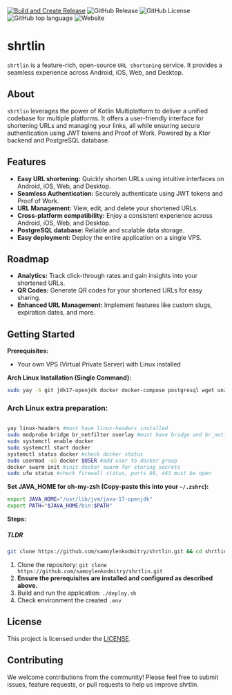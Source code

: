 [![Build and Create Release](https://github.com/samoylenkodmitry/shrtlin/actions/workflows/build.yml/badge.svg)](https://github.com/samoylenkodmitry/shrtlin/actions/workflows/build.yml)
![GitHub Release](https://img.shields.io/github/v/release/samoylenkodmitry/shrtlin?include_prereleases)
![GitHub License](https://img.shields.io/github/license/samoylenkodmitry/shrtlin)
![GitHub top language](https://img.shields.io/github/languages/top/samoylenkodmitry/shrtlin)
![Website](https://img.shields.io/website?url=https%3A%2F%2Fshrtl.in%2F)

# shrtlin
`shrtlin` is a feature-rich, open-source `URL shortening` service.
It provides a seamless experience across Android, iOS, Web, and Desktop.

## About

`shrtlin` leverages the power of Kotlin Multiplatform to deliver a unified codebase for multiple platforms.
It offers a user-friendly interface for shortening URLs and managing your links, 
all while ensuring secure authentication using JWT tokens and Proof of Work.
Powered by a Ktor backend and PostgreSQL database.

## Features

* **Easy URL shortening:** Quickly shorten URLs using intuitive interfaces on Android, iOS, Web, and Desktop.
* **Seamless Authentication:** Securely authenticate using JWT tokens and Proof of Work.
* **URL Management:** View, edit, and delete your shortened URLs.
* **Cross-platform compatibility:** Enjoy a consistent experience across Android, iOS, Web, and Desktop.
* **PostgreSQL database:**  Reliable and scalable data storage.
* **Easy deployment:** Deploy the entire application on a single VPS.

## Roadmap

* **Analytics:** Track click-through rates and gain insights into your shortened URLs.
* **QR Codes:** Generate QR codes for your shortened URLs for easy sharing.
* **Enhanced URL Management:** Implement features like custom slugs, expiration dates, and more.

## Getting Started

**Prerequisites:**

* Your own VPS (Virtual Private Server) with Linux installed

**Arch Linux Installation (Single Command):**

```bash
sudo yay -S git jdk17-openjdk docker docker-compose postgresql wget unzip vim --noconfirm 
```

### Arch Linux extra preparation:
```bash

yay linux-headers #must have linux-headers installed
sudo modprobe bridge br_netfilter overlay #must have bridge and br_netfilter modules loaded
sudo systemctl enable docker
sudo systemctl start docker
systemctl status docker #check docker status
sudo usermod -aG docker $USER #add user to docker group
docker swarm init #init docker swarm for storing secrets
sudo ufw status #check firewall status, ports 80, 443 must be open

```

**Set JAVA_HOME for oh-my-zsh (Copy-paste this into your `~/.zshrc`):**

```bash
export JAVA_HOME="/usr/lib/jvm/java-17-openjdk"
export PATH="$JAVA_HOME/bin:$PATH"
```

**Steps:**

##### TLDR
```bash
git clone https://github.com/samoylenkodmitry/shrtlin.git && cd shrtlin && chmod +x ./deploy.sh && ./deploy.sh
```

1. Clone the repository: `git clone https://github.com/samoylenkodmitry/shrtlin.git`
2. **Ensure the prerequisites are installed and configured as described above.**
3. Build and run the application: `./deploy.sh`
4. Check environment the created `.env`

## License

This project is licensed under the [LICENSE](LICENSE).

## Contributing

We welcome contributions from the community! Please feel free to submit issues, feature requests, or pull requests to help us improve shrtlin.

